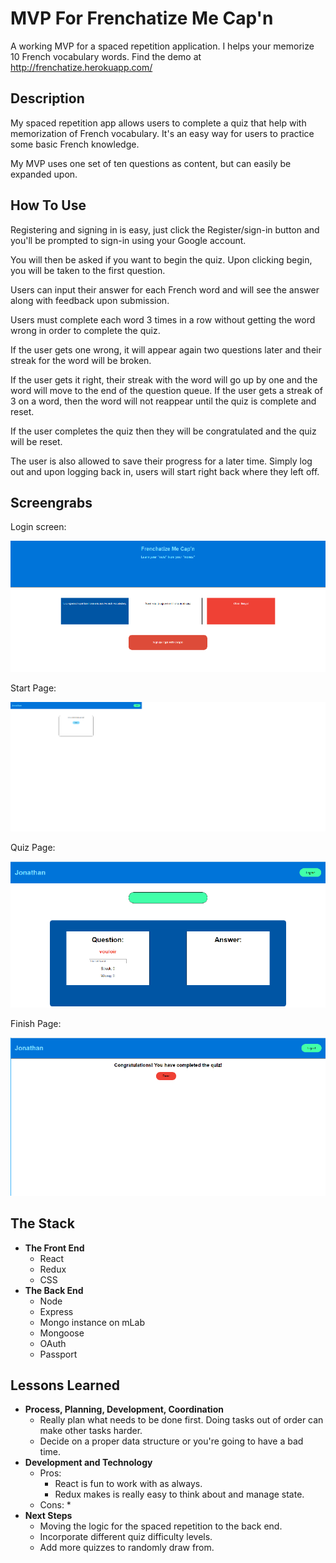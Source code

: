 # MVP For Frenchatize Me Cap'n

A working MVP for a spaced repetition application. I helps your memorize 10 French vocabulary words. Find the demo
at http://frenchatize.herokuapp.com/

## Description
My spaced repetition app allows users to complete a quiz that help with memorization of French vocabulary.
It's an easy way for users to practice some basic French knowledge.

My MVP uses one set of ten questions as content, but can easily be expanded upon.

## How To Use

Registering and signing in is easy, just click the Register/sign-in button and you'll be prompted to sign-in using your
Google account.

You will then be asked if you want to begin the quiz. Upon clicking begin, you will be taken to the first question.

Users can input their answer for each French word and will see the answer along with feedback upon submission.

Users must complete each word 3 times in a row without getting the word wrong in order to complete the quiz.

If the user gets one wrong, it will appear again two questions later and their streak for the word will be broken.

If the user gets it right, their streak with the word will go up by one and the word will move to the end of the question queue. If the user gets a streak of 3 on a word, then the word will not reappear until the quiz is complete and reset.

If the user completes the quiz then they will be congratulated and the quiz will be reset.

The user is also allowed to save their progress for a later time. Simply log out and upon logging back in, users will
start right back where they left off.

## Screengrabs
Login screen:

![login screen](demo/login-screen.png)

Start Page:

![admin page](demo/begin.png)

Quiz Page:

![user page](demo/quiz.png)

Finish Page:

![quiz page](demo/congrats.png)
## The Stack

* **The Front End**
  * React
  * Redux
  * CSS
* **The Back End**
  * Node
  * Express
  * Mongo instance on mLab
  * Mongoose
  * OAuth
  * Passport

## Lessons Learned

* **Process, Planning, Development, Coordination**
  * Really plan what needs to be done first. Doing tasks out of order can make other tasks harder.
  * Decide on a proper data structure or you're going to have a bad time.
* **Development and Technology**
  * Pros:
    * React is fun to work with as always.
    * Redux makes is really easy to think about and manage state.
  * Cons:
    *
* **Next Steps**
  * Moving the logic for the spaced repetition to the back end.
  * Incorporate different quiz difficulty levels.
  * Add more quizzes to randomly draw from.
